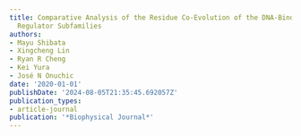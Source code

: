 ```yaml
---
title: Comparative Analysis of the Residue Co-Evolution of the DNA-Binding Response
  Regulator Subfamilies
authors:
- Mayu Shibata
- Xingcheng Lin
- Ryan R Cheng
- Kei Yura
- José N Onuchic
date: '2020-01-01'
publishDate: '2024-08-05T21:35:45.692057Z'
publication_types:
- article-journal
publication: '*Biophysical Journal*'
---
```

